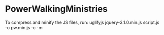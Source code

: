 # PowerWalkingMinistries

To compress and minify the JS files, run:
uglifyjs jquery-3.1.0.min.js script.js -o pw.min.js -c -m
